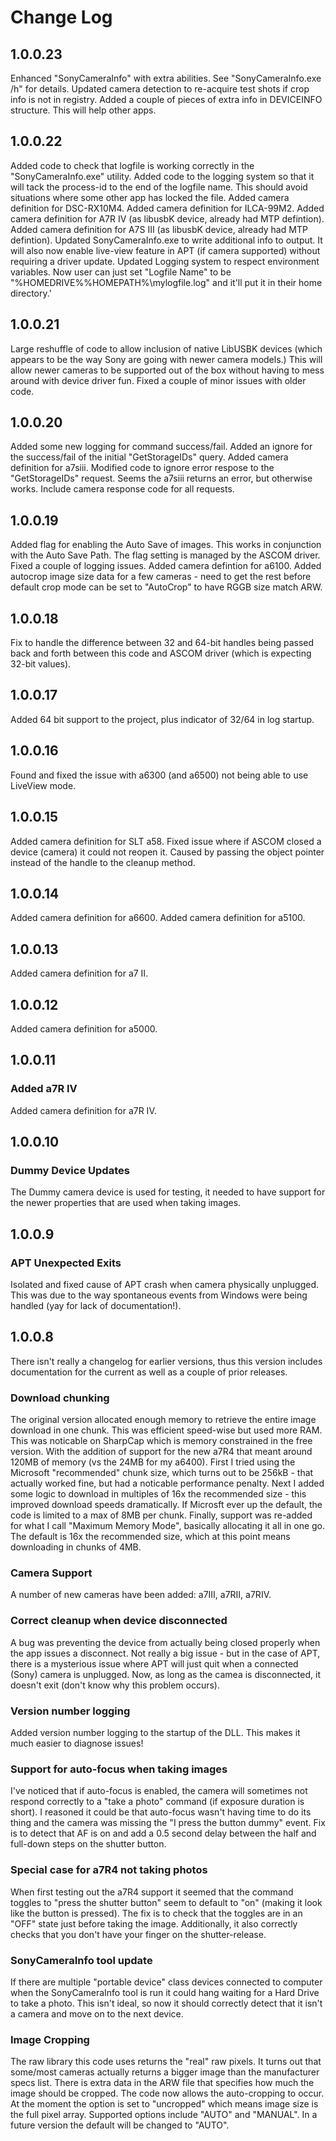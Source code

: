 # Change Log
## 1.0.0.23
Enhanced "SonyCameraInfo" with extra abilities.  See "SonyCameraInfo.exe /h" for details.
Updated camera detection to re-acquire test shots if crop info is not in registry.
Added a couple of pieces of extra info in DEVICEINFO structure.  This will help other apps.

## 1.0.0.22
Added code to check that logfile is working correctly in the "SonyCameraInfo.exe" utility.
Added code to the logging system so that it will tack the process-id to the end of the logfile name.  This should avoid situations where some other app has locked the file.
Added camera definition for DSC-RX10M4.
Added camera definition for ILCA-99M2.
Added camera definition for A7R IV (as libusbK device, already had MTP defintion).
Added camera definition for A7S III (as libusbK device, already had MTP defintion).
Updated SonyCameraInfo.exe to write additional info to output.  It will also now enable live-view feature in APT (if camera supported) without requiring a driver update.
Updated Logging system to respect environment variables.  Now user can just set "Logfile Name" to be "%HOMEDRIVE%%HOMEPATH%\mylogfile.log" and it'll put it in their home directory.'

## 1.0.0.21
Large reshuffle of code to allow inclusion of native LibUSBK devices (which appears to be the way Sony are going with newer camera models.)  This will allow newer cameras to be supported out of the box without having to mess around with device driver fun.
Fixed a couple of minor issues with older code.

## 1.0.0.20
Added some new logging for command success/fail.
Added an ignore for the success/fail of the initial "GetStorageIDs" query.
Added camera definition for a7siii.
Modified code to ignore error respose to the "GetStorageIDs" request.  Seems the a7siii returns an error, but otherwise works.
Include camera response code for all requests.

## 1.0.0.19
Added flag for enabling the Auto Save of images.  This works in conjunction with the Auto Save Path.  The flag setting is managed by the ASCOM driver.
Fixed a couple of logging issues.
Added camera defintion for a6100.
Added autocrop image size data for a few cameras - need to get the rest before default crop mode can be set to "AutoCrop" to have RGGB size match ARW.

## 1.0.0.18
Fix to handle the difference between 32 and 64-bit handles being passed back and forth between this code and ASCOM driver (which is expecting 32-bit values).

## 1.0.0.17
Added 64 bit support to the project, plus indicator of 32/64 in log startup.

## 1.0.0.16
Found and fixed the issue with a6300 (and a6500) not being able to use LiveView mode.

## 1.0.0.15
Added camera definition for SLT a58.
Fixed issue where if ASCOM closed a device (camera) it could not reopen it.  Caused by passing the object pointer instead of the handle to the cleanup method.

## 1.0.0.14
Added camera definition for a6600.
Added camera definition for a5100.

## 1.0.0.13
Added camera definition for a7 II.

## 1.0.0.12
Added camera definition for a5000.

## 1.0.0.11

### Added a7R IV
Added camera definition for a7R IV.

## 1.0.0.10

### Dummy Device Updates
The Dummy camera device is used for testing, it needed to have support for the newer properties that are used when taking images.

## 1.0.0.9

### APT Unexpected Exits
Isolated and fixed cause of APT crash when camera physically unplugged.  This was due to the way spontaneous events from Windows were being handled (yay for lack of documentation!).

## 1.0.0.8
There isn't really a changelog for earlier versions, thus this version includes documentation for the current as well as a couple of prior releases.

### Download chunking
The original version allocated enough memory to retrieve the entire image download in one chunk.  This was efficient speed-wise but used more RAM.  This was noticable on SharpCap which is memory constrained in the free version.
With the addition of support for the new a7R4 that meant around 120MB of memory (vs the 24MB for my a6400).
First I tried using the Microsoft "recommended" chunk size, which turns out to be 256kB - that actually worked fine, but had a noticable performance penalty.
Next I added some logic to download in multiples of 16x the recommended size - this improved download speeds dramatically.  If Microsft ever up the default, the code is limited to a max of 8MB per chunk.
Finally, support was re-added for what I call "Maximum Memory Mode", basically allocating it all in one go.
The default is 16x the recommended size, which at this point means downloading in chunks of 4MB.

### Camera Support
A number of new cameras have been added: a7III, a7RII, a7RIV.

### Correct cleanup when device disconnected
A bug was preventing the device from actually being closed properly when the app issues a disconnect.  Not really a big issue - but in the case of APT, there is a mysterious issue where APT will just quit when a connected (Sony) camera is unplugged.  Now, as long as the camea is disconnected, it doesn't exit (don't know why this problem occurs).

### Version number logging
Added version number logging to the startup of the DLL.  This makes it much easier to diagnose issues!

### Support for auto-focus when taking images
I've noticed that if auto-focus is enabled, the camera will sometimes not respond correctly to a "take a photo" command (if exposure duration is short).  I reasoned it could be that auto-focus wasn't having time to do its thing and the camera was missing the "I press the button dummy" event.
Fix is to detect that AF is on and add a 0.5 second delay between the half and full-down steps on the shutter button.

### Special case for a7R4 not taking photos
When first testing out the a7R4 support it seemed that the command toggles to "press the shutter button" seem to default to "on" (making it look like the button is pressed).  The fix is to check that the toggles are in an "OFF" state just before taking the image.
Additionally, it also correctly checks that you don't have your finger on the shutter-release.

### SonyCameraInfo tool update
If there are multiple "portable device" class devices connected to computer when the SonyCameraInfo tool is run it could hang waiting for a Hard Drive to take a photo.  This isn't ideal, so now it should correctly detect that it isn't a camera and move on to the next device.

### Image Cropping
The raw library this code uses returns the "real" raw pixels.  It turns out that some/most cameras actually returns a bigger image than the manufacturer specs list.  There is extra data in the ARW file that specifies how much the image should be cropped.
The code now allows the auto-cropping to occur.  At the moment the option is set to "uncropped" which means image size is the full pixel array.  Supported options include "AUTO" and "MANUAL".
In a future version the default will be changed to "AUTO".
